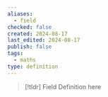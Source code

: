 ```yaml
---
aliases:
  - field
checked: false
created: 2024-08-17
last_edited: 2024-08-17
publish: false
tags:
  - maths
type: definition
---
```

>[!tldr] Field
>Definition here

